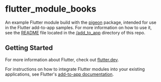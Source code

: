 # flutter_module_books

An example Flutter module build with the
[pigeon](https://pub.dev/packages/pigeon) package, intended for use in the
Flutter add-to-app samples. For more information on how to use it, see the
[README](../README.md) file located in the [/add_to_app](/add_to_app) directory
of this repo.

## Getting Started

For more information about Flutter, check out
[flutter.dev](https://flutter.dev).

For instructions on how to integrate Flutter modules into your existing
applications, see Flutter's
[add-to-app documentation](https://flutter.dev/docs/development/add-to-app).
